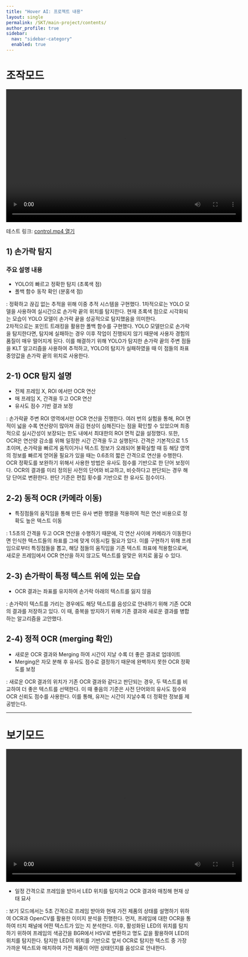 ```yaml
---
title: "Hover AI: 프로젝트 내용"
layout: single
permalink: /SKT/main-project/contents/
author_profile: true
sidebar:
  nav: "sidebar-category"
  enabled: true
---
```



# 조작모드
<video width="640" height="360" controls preload="metadata">
  <source src="{{ '/assets/videos/control.mp4' | absolute_url }}" type="video/mp4">
</video>

<p>
  테스트 링크: <a href="{{ '/assets/videos/control.mp4' | absolute_url }}">control.mp4 열기</a>
</p>



## 1) 손가락 탐지

### 주요 설명 내용
- YOLO의 빠르고 정확한 탐지 (초록색 점)
- 폴백 함수 동작 확인 (분홍색 점)

: 정확하고 끊김 없는 추적을 위해 이중 추적 시스템을 구현했다. 1차적으로는 YOLO 모델을 사용하여 실시간으로 손가락 끝의 위치를 탐지한다.
현재 초록색 점으로 시각화되는 모습이 YOLO 모델이 손가락 끝을 성공적으로 탐지했음을 의미한다. <br>
2차적으로는 포인트 트래킹을 활용한 폴백 함수를 구현했다. YOLO 모델만으로 손가락을 탐지한다면, 탐지에 실패하는 경우 이후 작업이 진행되지 않기 때문에 사용자 경험의 품질이 매우 떨어지게 된다.
이를 해결하기 위해 YOLO가 탐지한 손가락 끝의 주변 점들을 KLT 알고리즘을 사용하여 추적하고, YOLO의 탐지가 실패하였을 때 이 점들의 좌표 중앙값을 손가락 끝의 위치로 사용한다.



## 2-1) OCR 탐지 설명
- 전체 프레임 X, ROI 에서만 OCR 연산
- 매 프레임 X, 간격을 두고 OCR 연산
- 유사도 점수 기반 결과 보정

: 손가락끝 주변 ROI 영역에서만 OCR 연산을 진행한다. 여러 번의 실험을 통해, ROI 면적이 넓을 수록 연산량이 많아져 끊김 현상이 심해진다는 점을 확인할 수 있었으며 최종적으로 실시간성이 보장되는 한도 내에서 최대한의 ROI 면적 값을 설정했다. 
또한, OCR은 연산량 감소를 위해 일정한 시간 간격을 두고 실행된다. 간격은 기본적으로 1.5초이며, 손가락을 빠르게 움직이거나 텍스트 정보가 오래되어 불확실할 때 등 해당 영역의 정보를 빠르게 얻어올 필요가 있을 때는 0.6초의 짧은 간격으로 연산을 수행한다. 
OCR 정확도를 보완하기 위해서 사용한 방법은 유사도 점수를 기반으로 한 단어 보정이다. OCR의 결과를 미리 정의된 사전의 단어와 비교하고, 비슷하다고 판단되는 경우 해당 단어로 변환한다. 판단 기준은 편집 횟수를 기반으로 한 유사도 점수이다. 

## 2-2) 동적 OCR (카메라 이동)
- 특징점들의 움직임을 통해 만든 유사 변환 행렬을 적용하여 적은 연산 비용으로 정확도 높은 텍스트 이동

: 1.5초의 간격을 두고 OCR 연산을 수행하기 때문에, 각 연산 사이에 카메라가 이동한다면 인식한 텍스트들의 좌표를 그에 맞게 이동시킬 필요가 있다. 
이를 구현하기 위해 프레임으로부터 특징점들을 뽑고, 해당 점들의 움직임을 기존 텍스트 좌표에 적용함으로써, 새로운 프레임에서 OCR 연산을 하지 않고도 텍스트를 알맞은 위치로 옮길 수 있다.



## 2-3) 손가락이 특정 텍스트 위에 있는 모습
- OCR 결과는 좌표를 유지하여 손가락 아래의 텍스트를 잃지 않음

: 손가락이 텍스트를 가리는 경우에도 해당 텍스트를 음성으로 안내하기 위해 기존 OCR의 결과를 저장하고 있다. 이 때, 중복을 방지하기 위해 기존 결과와 새로운 결과를 병합하는 알고리즘을 고안했다. 

## 2-4) 정적 OCR (merging 확인)
- 새로운 OCR 결과와 Merging 하여 시간이 지날 수록 더 좋은 결과로 업데이트
- Merging은 자모 분해 후 유사도 점수로 결정하기 때문에 완벽하지 못한 OCR 정확도를 보정

: 새로운 OCR 결과의 위치가 기존 OCR 결과와 같다고 판단되는 경우, 두 텍스트를 비교하여 더 좋은 텍스트를 선택한다. 이 때 좋음의 기준은 사전 단어와의 유사도 점수와 OCR 신뢰도 점수를 사용한다. 이를 통해, 유저는 시간이 지날수록 더 정확한 정보를 제공받는다.  

---

# 보기모드

<video width="640" height="360" controls preload="metadata">
  <source src="{{ '/assets/videos/view.mp4' | relative_url }}" type="video/mp4">
</video>



- 일정 간격으로 프레임을 받아서 LED 위치를 탐지하고 OCR 결과와 매칭해 현재 상태 묘사

: 보기 모드에서는 5초 간격으로 프레임 받아와 현재 가전 제품의 상태를 설명하기 위하여 OCR과 OpenCV를 활용한 이미지 분석을 진행한다.
먼저, 프레임에 대한 OCR을 통하여 터치 패널에 어떤 텍스트가 있는 지 분석한다.
이후, 활성화된 LED의 위치를 탐지하기 위하여 프레임의 색공간을 BGR에서 HSV로 변환하고 명도 값을 활용하여 LED의 위치를 탐지한다.
탐지한 LED의 위치를 기반으로 앞서 OCR로 탐지한 텍스트 중 가장 가까운 텍스트와 매치하여 가전 제품이 어떤 상태인지를 음성으로 안내한다.
